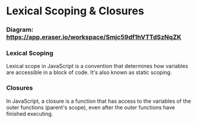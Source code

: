 # Lexical Scoping & Closures

### Diagram: https://app.eraser.io/workspace/Smjc59df1hVTTdSzNqZK

### Lexical Scoping
Lexical scope in JavaScript is a convention that determines how variables are accessible in a block of code. It's also known as static scoping. 

### Closures
In JavaScript, a closure is a function that has access to the variables of the outer functions (parent's scope), even after the outer functions have finished executing.